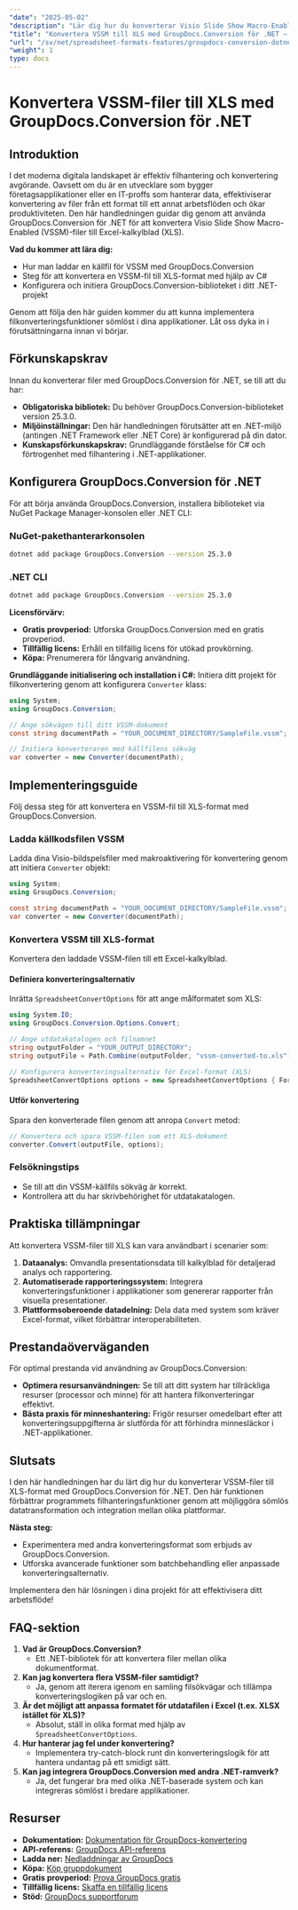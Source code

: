 ```yaml
---
"date": "2025-05-02"
"description": "Lär dig hur du konverterar Visio Slide Show Macro-Enabled (VSSM)-filer till Excel (XLS) med GroupDocs.Conversion för .NET med den här detaljerade guiden."
"title": "Konvertera VSSM till XLS med GroupDocs.Conversion för .NET – en omfattande guide"
"url": "/sv/net/spreadsheet-formats-features/groupdocs-conversion-dotnet-vssm-to-xls/"
"weight": 1
type: docs
---
```

# Konvertera VSSM-filer till XLS med GroupDocs.Conversion för .NET

## Introduktion
I det moderna digitala landskapet är effektiv filhantering och konvertering avgörande. Oavsett om du är en utvecklare som bygger företagsapplikationer eller en IT-proffs som hanterar data, effektiviserar konvertering av filer från ett format till ett annat arbetsflöden och ökar produktiviteten. Den här handledningen guidar dig genom att använda GroupDocs.Conversion för .NET för att konvertera Visio Slide Show Macro-Enabled (VSSM)-filer till Excel-kalkylblad (XLS).

**Vad du kommer att lära dig:**
- Hur man laddar en källfil för VSSM med GroupDocs.Conversion
- Steg för att konvertera en VSSM-fil till XLS-format med hjälp av C#
- Konfigurera och initiera GroupDocs.Conversion-biblioteket i ditt .NET-projekt

Genom att följa den här guiden kommer du att kunna implementera filkonverteringsfunktioner sömlöst i dina applikationer. Låt oss dyka in i förutsättningarna innan vi börjar.

## Förkunskapskrav
Innan du konverterar filer med GroupDocs.Conversion för .NET, se till att du har:
- **Obligatoriska bibliotek:** Du behöver GroupDocs.Conversion-biblioteket version 25.3.0.
- **Miljöinställningar:** Den här handledningen förutsätter att en .NET-miljö (antingen .NET Framework eller .NET Core) är konfigurerad på din dator.
- **Kunskapsförkunskapskrav:** Grundläggande förståelse för C# och förtrogenhet med filhantering i .NET-applikationer.

## Konfigurera GroupDocs.Conversion för .NET
För att börja använda GroupDocs.Conversion, installera biblioteket via NuGet Package Manager-konsolen eller .NET CLI:

### NuGet-pakethanterarkonsolen
```bash
dotnet add package GroupDocs.Conversion --version 25.3.0
```

### .NET CLI
```bash
dotnet add package GroupDocs.Conversion --version 25.3.0
```

**Licensförvärv:**
- **Gratis provperiod:** Utforska GroupDocs.Conversion med en gratis provperiod.
- **Tillfällig licens:** Erhåll en tillfällig licens för utökad provkörning.
- **Köpa:** Prenumerera för långvarig användning.

**Grundläggande initialisering och installation i C#:**
Initiera ditt projekt för filkonvertering genom att konfigurera `Converter` klass:
```csharp
using System;
using GroupDocs.Conversion;

// Ange sökvägen till ditt VSSM-dokument
const string documentPath = "YOUR_DOCUMENT_DIRECTORY/SampleFile.vssm";

// Initiera konverteraren med källfilens sökväg
var converter = new Converter(documentPath);
```

## Implementeringsguide
Följ dessa steg för att konvertera en VSSM-fil till XLS-format med GroupDocs.Conversion.

### Ladda källkodsfilen VSSM
Ladda dina Visio-bildspelsfiler med makroaktivering för konvertering genom att initiera `Converter` objekt:
```csharp
using System;
using GroupDocs.Conversion;

const string documentPath = "YOUR_DOCUMENT_DIRECTORY/SampleFile.vssm";
var converter = new Converter(documentPath);
```

### Konvertera VSSM till XLS-format
Konvertera den laddade VSSM-filen till ett Excel-kalkylblad.

#### Definiera konverteringsalternativ
Inrätta `SpreadsheetConvertOptions` för att ange målformatet som XLS:
```csharp
using System.IO;
using GroupDocs.Conversion.Options.Convert;

// Ange utdatakatalogen och filnamnet
string outputFolder = "YOUR_OUTPUT_DIRECTORY";
string outputFile = Path.Combine(outputFolder, "vssm-converted-to.xls");

// Konfigurera konverteringsalternativ för Excel-format (XLS)
SpreadsheetConvertOptions options = new SpreadsheetConvertOptions { Format = GroupDocs.Conversion.FileTypes.SpreadsheetFileType.Xls };
```

#### Utför konvertering
Spara den konverterade filen genom att anropa `Convert` metod:
```csharp
// Konvertera och spara VSSM-filen som ett XLS-dokument
converter.Convert(outputFile, options);
```

### Felsökningstips
- Se till att din VSSM-källfils sökväg är korrekt.
- Kontrollera att du har skrivbehörighet för utdatakatalogen.

## Praktiska tillämpningar
Att konvertera VSSM-filer till XLS kan vara användbart i scenarier som:
1. **Dataanalys:** Omvandla presentationsdata till kalkylblad för detaljerad analys och rapportering.
2. **Automatiserade rapporteringssystem:** Integrera konverteringsfunktioner i applikationer som genererar rapporter från visuella presentationer.
3. **Plattformsoberoende datadelning:** Dela data med system som kräver Excel-format, vilket förbättrar interoperabiliteten.

## Prestandaöverväganden
För optimal prestanda vid användning av GroupDocs.Conversion:
- **Optimera resursanvändningen:** Se till att ditt system har tillräckliga resurser (processor och minne) för att hantera filkonverteringar effektivt.
- **Bästa praxis för minneshantering:** Frigör resurser omedelbart efter att konverteringsuppgifterna är slutförda för att förhindra minnesläckor i .NET-applikationer.

## Slutsats
I den här handledningen har du lärt dig hur du konverterar VSSM-filer till XLS-format med GroupDocs.Conversion för .NET. Den här funktionen förbättrar programmets filhanteringsfunktioner genom att möjliggöra sömlös datatransformation och integration mellan olika plattformar.

**Nästa steg:**
- Experimentera med andra konverteringsformat som erbjuds av GroupDocs.Conversion.
- Utforska avancerade funktioner som batchbehandling eller anpassade konverteringsalternativ.

Implementera den här lösningen i dina projekt för att effektivisera ditt arbetsflöde!

## FAQ-sektion
1. **Vad är GroupDocs.Conversion?**
   - Ett .NET-bibliotek för att konvertera filer mellan olika dokumentformat.
2. **Kan jag konvertera flera VSSM-filer samtidigt?**
   - Ja, genom att iterera igenom en samling filsökvägar och tillämpa konverteringslogiken på var och en.
3. **Är det möjligt att anpassa formatet för utdatafilen i Excel (t.ex. XLSX istället för XLS)?**
   - Absolut, ställ in olika format med hjälp av `SpreadsheetConvertOptions`.
4. **Hur hanterar jag fel under konvertering?**
   - Implementera try-catch-block runt din konverteringslogik för att hantera undantag på ett smidigt sätt.
5. **Kan jag integrera GroupDocs.Conversion med andra .NET-ramverk?**
   - Ja, det fungerar bra med olika .NET-baserade system och kan integreras sömlöst i bredare applikationer.

## Resurser
- **Dokumentation:** [Dokumentation för GroupDocs-konvertering](https://docs.groupdocs.com/conversion/net/)
- **API-referens:** [GroupDocs API-referens](https://reference.groupdocs.com/conversion/net/)
- **Ladda ner:** [Nedladdningar av GroupDocs](https://releases.groupdocs.com/conversion/net/)
- **Köpa:** [Köp gruppdokument](https://purchase.groupdocs.com/buy)
- **Gratis provperiod:** [Prova GroupDocs gratis](https://releases.groupdocs.com/conversion/net/)
- **Tillfällig licens:** [Skaffa en tillfällig licens](https://purchase.groupdocs.com/temporary-license/)
- **Stöd:** [GroupDocs supportforum](https://forum.groupdocs.com/c/conversion/10)